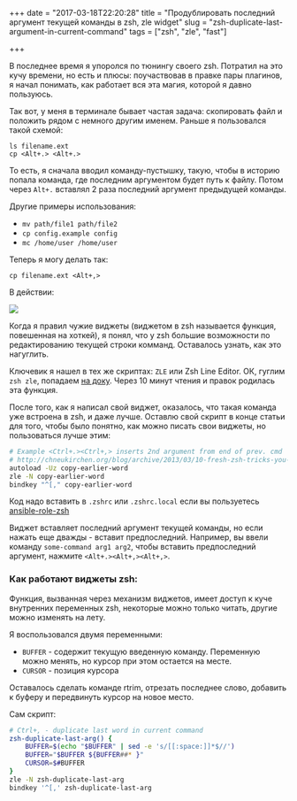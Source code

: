 +++
date = "2017-03-18T22:20:28"
title = "Продублировать последний аргумент текущей команды в zsh, zle widget"
slug = "zsh-duplicate-last-argument-in-current-command"
tags = ["zsh", "zle", "fast"]

+++

В последнее время я упоролся по тюнингу своего zsh. Потратил на это кучу времени, но есть и плюсы:
поучаствовав в правке пары плагинов, я начал понимать, как работает вся эта магия, которой я давно пользуюсь.

Так вот, у меня в терминале бывает частая задача: скопировать файл и положить рядом с немного другим именем.
Раньше я пользовался такой схемой:

```
ls filename.ext
cp <Alt+.> <Alt+.>
```

То есть, я сначала вводил команду-пустышку, такую, чтобы в историю попала команда, где последним аргументом будет путь к файлу.
Потом через `Alt+.` вставлял 2 раза последний аргумент предыдущей команды.

Другие примеры использования:

- `mv path/file1 path/file2`
- `cp config.example config`
- `mc /home/user /home/user`


Теперь я могу делать так:
```
cp filename.ext <Alt+,>
```

В действии:

<img itemprop="image" src="/images/2017-03/zsh-duplicate-last-arg.gif" />

<!--more-->

Когда я правил чужие виджеты (виджетом в zsh называется функция, повешенная на хоткей), я понял,
что у zsh большие возможности по редактированию текущей строки комманд. Оставалось узнать, как это нагуглить.

Ключевик я нашел в тех же скриптах: `ZLE` или Zsh Line Editor. ОК, гуглим `zsh zle`,
попадаем [на доку](http://zsh.sourceforge.net/Doc/Release/Zsh-Line-Editor.html). Через 10 минут чтения и правок родилась эта функция.

После того, как я написал свой виджет, оказалось, что такая команда уже встроена в zsh, и даже лучше.
Оставлю свой скрипт в конце статьи для того, чтобы было понятно, как можно писать свои виджеты, но пользоваться лучше этим:
``` bash
# Example <Ctrl+.><Ctrl+,> inserts 2nd argument from end of prev. cmd
# http://chneukirchen.org/blog/archive/2013/03/10-fresh-zsh-tricks-you-may-not-know.html
autoload -Uz copy-earlier-word
zle -N copy-earlier-word
bindkey "^[," copy-earlier-word
```
Код надо вставить в `.zshrc` или `.zshrc.local` если вы пользуетесь 
[ansible-role-zsh](http://blog.popstas.ru/blog/2017/03/09/ansible-role-zsh-powerlevel9k-fzf-syntax-autosuggestions/)

Виджет вставляет последний аргумент текущей команды, но если нажать еще дважды - вставит предпоследний.
Например, вы ввели команду `some-command arg1 arg2`, чтобы вставить предпоследний аргумент, нажмите `<Alt+.><Alt+,><Alt+,>`.


### Как работают виджеты zsh:

Функция, вызванная через механизм виджетов, имеет доступ к куче внутренних переменных zsh, некоторые можно только читать,
другие можно изменять на лету.

Я воспользовался двумя переменными:

- `BUFFER` - содержит текущую введенную команду. Переменную можно менять, но курсор при этом остается на месте.
- `CURSOR` - позиция курсора

Оставалось сделать команде rtrim, отрезать последнее слово, добавить к буферу и передвинуть курсор на новое место.

Сам скрипт:
``` bash
# Ctrl+, - duplicate last word in current command
zsh-duplicate-last-arg() {
	BUFFER=$(echo "$BUFFER" | sed -e 's/[[:space:]]*$//')
	BUFFER="$BUFFER ${BUFFER##* }"
	CURSOR=$#BUFFER
}
zle -N zsh-duplicate-last-arg
bindkey '^[,' zsh-duplicate-last-arg
```
